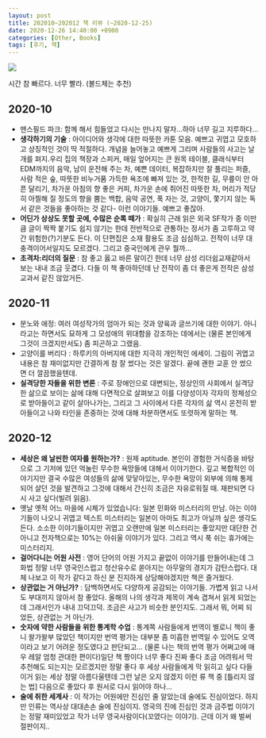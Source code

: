```yaml
---
layout: post
title: 202010~202012 책 리뷰 (~2020-12-25)
date: 2020-12-26 14:40:00 +0900
categories: [Other, Books]
tags: [후기, 책]
---
```


![](https://cojette.files.wordpress.com/2020/12/image.jpeg?width=500)

시간 참 빠르다. 너무 빨라. (볼드체는 추천)

## 2020-10

-   맨스필드 파크:  함께 해서 힘들었고 다시는 만나지 말자...하아 너무 길고 지루하다...
-   **생각하기의 기술** : 아이디어와 생각에 대한 따뜻한 카툰 모음. 예쁘고 귀엽고 모호하고 상징적인 것이 딱 적절하다. 개념을 늘어놓고 예쁘게 그리며 사람들의 사고는 날개를 펴지.우리 집의 책장과 스피커, 매일 엎어지는 큰 원목 테이블, 클래식부터 EDM까지의 음악, 남이 운전해 주는 차, 예쁜 데이터, 복잡하지만 잘 풀리는 퍼즐, 사람 적은 숲, 따뜻한 비누거품 가득한 욕조에 빠져 있는 것, 한적한 길, 무릎이 안 아픈 달리기, 차가운 아침의 향 좋은 커피, 차가운 손에 쥐어진 따뜻한 차, 머리가 적당히 아찔해 질 정도의 향을 뿜는 백합, 음악 공연, 푹 자는 것, 고양이, 쫓기지 않는 독서 같은 것들을 좋아하는 것 같다- 이런 이야기들. 예쁘고 좋잖아.
-   **어딘가 상상도 못할 곳에, 수많은 순록 떼가** : 확실히 근래 읽은 외국 SF작가 중 이만큼 글이 짝짝 붙기도 쉽지 않기는 한데 전반적으로 관통하는 정서가 좀 고루하고 약간 위험한(?)기분도 든다. 이 단편집은 소재 활용도 조금 심심하고. 전작이 너무 대충격이어서일지도 모르겠다. 그리고 중국인에게 관우 뭘까...
-   **초격차:리더의 질문** : 참 좋고 옳고 바른 말이긴 한데 너무 삼성 리더쉽교재같아서 보는 내내 조금 웃겼다. 다들 이 책 좋아하던데 난 전작이 좀 더 좋은게 전작은 삼성 교과서 같진 않았거든.

## 2020-11

-   분노와 애정: 여러 여성작가의 엄마가 되는 것과 양육과 글쓰기에 대한 이야기. 아니라고는 하면서도 묘하게 그 모성애의 위대함을 강조하는 데에서는 (물론 본인에게 그것이 크겠지만서도) 좀 피곤하고 그랬음.
-   고양이를 버리다 : 하루키의 아버지에 대한 지극히 개인적인 에세이. 그림이 귀엽고 내용은 참 재미없지만 간결하게 참 잘 썼다는 것은 알겠다. 끝에 괜한 교훈 안 썼으면 더 깔끔했을텐데.
-   **실격당한 자들을 위한 변론** : 주로 장애인으로 대변되는, 정상인의 사회에서 실격당한 삶으로 보이는 삶에 대해 다면적으로 살펴보고 이를 다양성이자 각자의 정체성으로 받아들이고 같이 살아나가는, 그리고 그 사이에서 다른 각자의 삶 역시 온전히 받아들이고 나와 타인을 존중하는 것에 대해 차분하면서도 또렷하게 말하는 책.

## 2020-12

-   **세상은 왜 날씬한 여자를 원하는가?** : 원제 aptitude. 본인이 경험한 거식증을 바탕으로 그 기저에 있던 억눌린 무수한 욕망들에 대해서 이야기한다. 깊고 복합적인 이야기지만 결국 수많은 여성들의 삶에 맞닿아있는, 무수한 욕망이 외부에 의해 통제되어 살던 것을 발견하고 그것에 대해서 간신히 조금은 자유로워질 때. 재판되면 다시 사고 싶다(빌려 읽음).
-   옛날 옛적 어느 마을에 시체가 있었습니다: 일본 민화와 미스터리의 만남. 아는 이야기들이 나오니 귀엽고 텍스트 미스터리는 일본이 아마도 최고가 아닐까 싶은 생각도 든다. 소소한 이야기들이지만 귀엽고 오랜만에 일본 미스터리는 좋았지만 대단한 건 아니고 전자책으로는 10%는 아쉬울 이야기가 있다. 그리고 역시 푹 쉬는 휴가에는 미스터리지.
-   **걸어다니는 어원 사전** : 영어 단어의 어원 가지고 끝없이 이야기를 만들어내는데 그 화법 정말 너무 영국인스럽고 청산유수로 쏟아지는 아무말의 경지가 감탄스럽다. 대체 나보고 이 작가 같다고 하신 분 진지하게 상담해야겠지만 책은 즐거웠다.
-   **상관없는 거 아닌가?** : 담백하면서도 다양하게 공감되는 이야기들. 가볍게 읽고 나서도 부대끼지 않아서 참 좋았다. 올해의 나의 생각과 제목이 계속 겹쳐서 읽게 되었는데 그래서인가 내내 끄덕끄덕. 조금은 사고가 비슷한 분인지도. 그래서 뭐, 어찌 되었든, 상관없는 거 아닌가.
-   **숫자에 약한 사람들을 위한 통계학 수업** : 통계쪽 사람들에게 번역이 별로니 책이 좋니 왈가왈부 많았던 책이지만 번역 평가는 대부분 좀 미흡한 번역일 수 있어도 오역이라고 보기 어려운 정도였다고 판단되고... (물론 나는 책의 번역 평가 어쩌고에 매우 레알 엄청 관대한 편이다)일단 책 짱이다 너무 좋다 진짜 좋다 조금 어려워서 막 추천해도 되는지는 모르겠지만 정말 좋다 후 세상 사람들에게 막 읽히고 싶다 다들 이거 읽는 세상 정말 아름다울텐데 그런 날은 오지 않겠지 이런 류 책 중 [틀리지 않는 법] 다음으로 좋았다 후 원서로 다시 읽어야 하나...
-   **술에 취한 세계사** : 이 작가는 어원에만 진심인 줄 알았는데 술에도 진심이었다. 하지만 인류는 역사상 대대손손 술에 진심이지. 영국의 진에 진심인 것과 금주법 이야기는 정말 재미있었고 작가 너무 영국사람이다(꼬였다는 이야기). 근데 이거 왜 벌써 절판이지..
